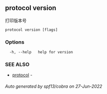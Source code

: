 ## protocol version

打印版本号

```
protocol version [flags]
```

### Options

```
  -h, --help   help for version
```

### SEE ALSO

* [protocol](protocol.md)	 - 

###### Auto generated by spf13/cobra on 27-Jun-2022
